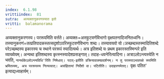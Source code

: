 ```yaml
---
index:  6.1.98
vrittiindex:  81
sutra:  अव्यक्तानुकरणस्यात इतो
vritti:  balamanorama 
---
```


अव्यक्तानुकरणस्य। पररूपमिति वर्त्तते। अव्यक्तः=अस्फुटवर्णविभागो वृक्षपतनादिजनितध्वनिः। तस्यानुकरणं=तत्प्रतिपादकस्तत्सदृशोऽपरिस्फुटवर्णविभागः शब्दः। तस्यावयवो यो।ञच्छब्दस्तस्मादितिशब्दे परेऽच्छब्दस्य इकारस्य च स्थाने पररूपं स्यादित्यर्थः। अत्र इतिशब्दे यः प्रथम इकारस्तस्मिन्परे इति व्याख्येयम्। अन्यथा इतिशब्दस्य कृत्स्नस्यादेशप्रसङ्गात्। तदाह-धवनेरित्यादिना। अत्राऽलोऽन्त्यस्येति न भवति, `नानर्थकेऽलोऽन्त्यविधि'रिति निषेधात्। पटत्-इतीति प्रक्रियावाक्यप्रदर्शनम्। न तु पररूपाऽभावपक्षे रूपमिति भ्रमितव्यम्, अत्र पररूपस्य नित्यत्वात्। असंहितायां निर्देशो वा। पटितीति। उदाहरणमेतत्। `वृक्षः पतित' इत्याद्यध्याहार्यम्। 

